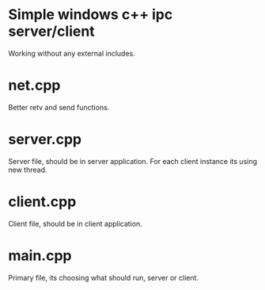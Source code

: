 # Simple windows c++ ipc server/client 

Working without any external includes.

# net.cpp

Better retv and send functions.

# server.cpp

Server file, should be in server application. For each client instance its using new thread.

# client.cpp 

Client file, should be in client application.

# main.cpp

Primary file, its choosing what should run, server or client. 
